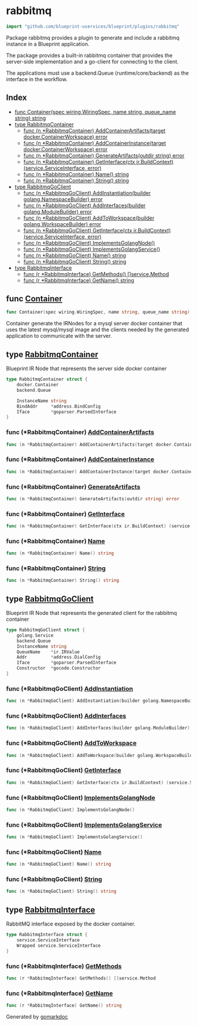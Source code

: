 <!-- Code generated by gomarkdoc. DO NOT EDIT -->

# rabbitmq

```go
import "github.com/blueprint-uservices/blueprint/plugins/rabbitmq"
```

Package rabbitmq provides a plugin to generate and include a rabbitmq instance in a Blueprint application.

The package provides a built\-in rabbitmq container that provides the server\-side implementation and a go\-client for connecting to the client.

The applications must use a backend.Queue \(runtime/core/backend\) as the interface in the workflow.

## Index

- [func Container\(spec wiring.WiringSpec, name string, queue\_name string\) string](<#Container>)
- [type RabbitmqContainer](<#RabbitmqContainer>)
  - [func \(n \*RabbitmqContainer\) AddContainerArtifacts\(target docker.ContainerWorkspace\) error](<#RabbitmqContainer.AddContainerArtifacts>)
  - [func \(n \*RabbitmqContainer\) AddContainerInstance\(target docker.ContainerWorkspace\) error](<#RabbitmqContainer.AddContainerInstance>)
  - [func \(n \*RabbitmqContainer\) GenerateArtifacts\(outdir string\) error](<#RabbitmqContainer.GenerateArtifacts>)
  - [func \(n \*RabbitmqContainer\) GetInterface\(ctx ir.BuildContext\) \(service.ServiceInterface, error\)](<#RabbitmqContainer.GetInterface>)
  - [func \(n \*RabbitmqContainer\) Name\(\) string](<#RabbitmqContainer.Name>)
  - [func \(n \*RabbitmqContainer\) String\(\) string](<#RabbitmqContainer.String>)
- [type RabbitmqGoClient](<#RabbitmqGoClient>)
  - [func \(n \*RabbitmqGoClient\) AddInstantiation\(builder golang.NamespaceBuilder\) error](<#RabbitmqGoClient.AddInstantiation>)
  - [func \(n \*RabbitmqGoClient\) AddInterfaces\(builder golang.ModuleBuilder\) error](<#RabbitmqGoClient.AddInterfaces>)
  - [func \(n \*RabbitmqGoClient\) AddToWorkspace\(builder golang.WorkspaceBuilder\) error](<#RabbitmqGoClient.AddToWorkspace>)
  - [func \(n \*RabbitmqGoClient\) GetInterface\(ctx ir.BuildContext\) \(service.ServiceInterface, error\)](<#RabbitmqGoClient.GetInterface>)
  - [func \(n \*RabbitmqGoClient\) ImplementsGolangNode\(\)](<#RabbitmqGoClient.ImplementsGolangNode>)
  - [func \(n \*RabbitmqGoClient\) ImplementsGolangService\(\)](<#RabbitmqGoClient.ImplementsGolangService>)
  - [func \(n \*RabbitmqGoClient\) Name\(\) string](<#RabbitmqGoClient.Name>)
  - [func \(n \*RabbitmqGoClient\) String\(\) string](<#RabbitmqGoClient.String>)
- [type RabbitmqInterface](<#RabbitmqInterface>)
  - [func \(r \*RabbitmqInterface\) GetMethods\(\) \[\]service.Method](<#RabbitmqInterface.GetMethods>)
  - [func \(r \*RabbitmqInterface\) GetName\(\) string](<#RabbitmqInterface.GetName>)


<a name="Container"></a>
## func [Container](<https://github.com/blueprint-uservices/blueprint/blob/main/plugins/rabbitmq/wiring.go#L19>)

```go
func Container(spec wiring.WiringSpec, name string, queue_name string) string
```

Container generate the IRNodes for a mysql server docker container that uses the latest mysql/mysql image and the clients needed by the generated application to communicate with the server.

<a name="RabbitmqContainer"></a>
## type [RabbitmqContainer](<https://github.com/blueprint-uservices/blueprint/blob/main/plugins/rabbitmq/ir_container.go#L14-L21>)

Blueprint IR Node that represents the server side docker container

```go
type RabbitmqContainer struct {
    docker.Container
    backend.Queue

    InstanceName string
    BindAddr     *address.BindConfig
    Iface        *goparser.ParsedInterface
}
```

<a name="RabbitmqContainer.AddContainerArtifacts"></a>
### func \(\*RabbitmqContainer\) [AddContainerArtifacts](<https://github.com/blueprint-uservices/blueprint/blob/main/plugins/rabbitmq/ir_container.go#L81>)

```go
func (n *RabbitmqContainer) AddContainerArtifacts(target docker.ContainerWorkspace) error
```



<a name="RabbitmqContainer.AddContainerInstance"></a>
### func \(\*RabbitmqContainer\) [AddContainerInstance](<https://github.com/blueprint-uservices/blueprint/blob/main/plugins/rabbitmq/ir_container.go#L85>)

```go
func (n *RabbitmqContainer) AddContainerInstance(target docker.ContainerWorkspace) error
```



<a name="RabbitmqContainer.GenerateArtifacts"></a>
### func \(\*RabbitmqContainer\) [GenerateArtifacts](<https://github.com/blueprint-uservices/blueprint/blob/main/plugins/rabbitmq/ir_container.go#L77>)

```go
func (n *RabbitmqContainer) GenerateArtifacts(outdir string) error
```



<a name="RabbitmqContainer.GetInterface"></a>
### func \(\*RabbitmqContainer\) [GetInterface](<https://github.com/blueprint-uservices/blueprint/blob/main/plugins/rabbitmq/ir_container.go#L72>)

```go
func (n *RabbitmqContainer) GetInterface(ctx ir.BuildContext) (service.ServiceInterface, error)
```



<a name="RabbitmqContainer.Name"></a>
### func \(\*RabbitmqContainer\) [Name](<https://github.com/blueprint-uservices/blueprint/blob/main/plugins/rabbitmq/ir_container.go#L68>)

```go
func (n *RabbitmqContainer) Name() string
```



<a name="RabbitmqContainer.String"></a>
### func \(\*RabbitmqContainer\) [String](<https://github.com/blueprint-uservices/blueprint/blob/main/plugins/rabbitmq/ir_container.go#L64>)

```go
func (n *RabbitmqContainer) String() string
```



<a name="RabbitmqGoClient"></a>
## type [RabbitmqGoClient](<https://github.com/blueprint-uservices/blueprint/blob/main/plugins/rabbitmq/ir_client.go#L18-L26>)

Blueprint IR Node that represents the generated client for the rabbitmq container

```go
type RabbitmqGoClient struct {
    golang.Service
    backend.Queue
    InstanceName string
    QueueName    *ir.IRValue
    Addr         *address.DialConfig
    Iface        *goparser.ParsedInterface
    Constructor  *gocode.Constructor
}
```

<a name="RabbitmqGoClient.AddInstantiation"></a>
### func \(\*RabbitmqGoClient\) [AddInstantiation](<https://github.com/blueprint-uservices/blueprint/blob/main/plugins/rabbitmq/ir_client.go#L79>)

```go
func (n *RabbitmqGoClient) AddInstantiation(builder golang.NamespaceBuilder) error
```



<a name="RabbitmqGoClient.AddInterfaces"></a>
### func \(\*RabbitmqGoClient\) [AddInterfaces](<https://github.com/blueprint-uservices/blueprint/blob/main/plugins/rabbitmq/ir_client.go#L75>)

```go
func (n *RabbitmqGoClient) AddInterfaces(builder golang.ModuleBuilder) error
```



<a name="RabbitmqGoClient.AddToWorkspace"></a>
### func \(\*RabbitmqGoClient\) [AddToWorkspace](<https://github.com/blueprint-uservices/blueprint/blob/main/plugins/rabbitmq/ir_client.go#L71>)

```go
func (n *RabbitmqGoClient) AddToWorkspace(builder golang.WorkspaceBuilder) error
```



<a name="RabbitmqGoClient.GetInterface"></a>
### func \(\*RabbitmqGoClient\) [GetInterface](<https://github.com/blueprint-uservices/blueprint/blob/main/plugins/rabbitmq/ir_client.go#L67>)

```go
func (n *RabbitmqGoClient) GetInterface(ctx ir.BuildContext) (service.ServiceInterface, error)
```



<a name="RabbitmqGoClient.ImplementsGolangNode"></a>
### func \(\*RabbitmqGoClient\) [ImplementsGolangNode](<https://github.com/blueprint-uservices/blueprint/blob/main/plugins/rabbitmq/ir_client.go#L88>)

```go
func (n *RabbitmqGoClient) ImplementsGolangNode()
```



<a name="RabbitmqGoClient.ImplementsGolangService"></a>
### func \(\*RabbitmqGoClient\) [ImplementsGolangService](<https://github.com/blueprint-uservices/blueprint/blob/main/plugins/rabbitmq/ir_client.go#L89>)

```go
func (n *RabbitmqGoClient) ImplementsGolangService()
```



<a name="RabbitmqGoClient.Name"></a>
### func \(\*RabbitmqGoClient\) [Name](<https://github.com/blueprint-uservices/blueprint/blob/main/plugins/rabbitmq/ir_client.go#L44>)

```go
func (n *RabbitmqGoClient) Name() string
```



<a name="RabbitmqGoClient.String"></a>
### func \(\*RabbitmqGoClient\) [String](<https://github.com/blueprint-uservices/blueprint/blob/main/plugins/rabbitmq/ir_client.go#L40>)

```go
func (n *RabbitmqGoClient) String() string
```



<a name="RabbitmqInterface"></a>
## type [RabbitmqInterface](<https://github.com/blueprint-uservices/blueprint/blob/main/plugins/rabbitmq/ir_container.go#L24-L27>)

RabbitMQ interface exposed by the docker container.

```go
type RabbitmqInterface struct {
    service.ServiceInterface
    Wrapped service.ServiceInterface
}
```

<a name="RabbitmqInterface.GetMethods"></a>
### func \(\*RabbitmqInterface\) [GetMethods](<https://github.com/blueprint-uservices/blueprint/blob/main/plugins/rabbitmq/ir_container.go#L33>)

```go
func (r *RabbitmqInterface) GetMethods() []service.Method
```



<a name="RabbitmqInterface.GetName"></a>
### func \(\*RabbitmqInterface\) [GetName](<https://github.com/blueprint-uservices/blueprint/blob/main/plugins/rabbitmq/ir_container.go#L29>)

```go
func (r *RabbitmqInterface) GetName() string
```



Generated by [gomarkdoc](<https://github.com/princjef/gomarkdoc>)
